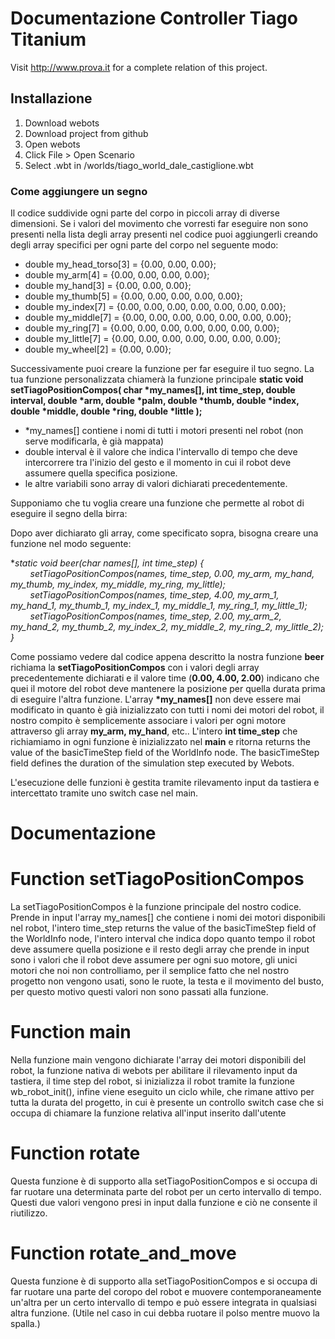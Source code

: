 # Documentazione Controller Tiago Titanium
Visit http://www.prova.it for a complete relation of this project.

## Installazione


1. Download webots
2. Download project from github
3. Open webots
4. Click File > Open Scenario
5. Select .wbt in /worlds/tiago_world_dale_castiglione.wbt

### Come aggiungere un segno


Il codice suddivide ogni parte del corpo in piccoli array di diverse dimensioni.
Se i valori del movimento che vorresti far eseguire non sono presenti nella lista degli array presenti nel codice puoi aggiungerli creando degli array specifici per ogni parte del corpo nel seguente modo:

* double my_head_torso[3] = {0.00, 0.00, 0.00};
* double my_arm[4] = {0.00, 0.00, 0.00, 0.00};
* double my_hand[3] = {0.00, 0.00, 0.00};
* double my_thumb[5] = {0.00, 0.00, 0.00, 0.00, 0.00};
* double my_index[7] = {0.00, 0.00, 0.00, 0.00, 0.00, 0.00, 0.00};
* double my_middle[7] = {0.00, 0.00, 0.00, 0.00, 0.00, 0.00, 0.00};
* double my_ring[7] = {0.00, 0.00, 0.00, 0.00, 0.00, 0.00, 0.00};
* double my_little[7] = {0.00, 0.00, 0.00, 0.00, 0.00, 0.00, 0.00};
* double my_wheel[2] = {0.00, 0.00};

Successivamente puoi creare la funzione per far eseguire il tuo segno.
La tua funzione personalizzata chiamerà la funzione principale
**static void setTiagoPositionCompos( char \*my_names[], int time_step, double interval, double \*arm, double \*palm, double \*thumb, double \*index, double \*middle, double \*ring, double \*little );**

* \*my_names[] contiene i nomi di tutti i motori presenti nel robot (non serve modificarla, è già mappata)
* double interval è il valore che indica l'intervallo di tempo che deve intercorrere tra l'inizio del gesto e il momento in cui il robot deve assumere quella specifica posizione.
* le altre variabili sono array di valori dichiarati precedentemente.

Supponiamo che tu voglia creare una funzione che permette al robot di eseguire il segno della birra:

Dopo aver dichiarato gli array, come specificato sopra, bisogna creare una funzione nel modo seguente:

**static void beer(char *names[], int time_step) {\
    &nbsp;&nbsp;&nbsp;&nbsp;&nbsp;&nbsp;&nbsp;&nbsp;setTiagoPositionCompos(names, time_step, 0.00, my_arm, my_hand, my_thumb, my_index, my_middle, my_ring, my_little);\
    &nbsp;&nbsp;&nbsp;&nbsp;&nbsp;&nbsp;&nbsp;&nbsp;setTiagoPositionCompos(names, time_step, 4.00, my_arm_1, my_hand_1, my_thumb_1, my_index_1, my_middle_1, my_ring_1, my_little_1);\
    &nbsp;&nbsp;&nbsp;&nbsp;&nbsp;&nbsp;&nbsp;&nbsp;setTiagoPositionCompos(names, time_step, 2.00, my_arm_2, my_hand_2, my_thumb_2, my_index_2, my_middle_2, my_ring_2, my_little_2);\
}**

Come possiamo vedere dal codice appena descritto la nostra funzione **beer** richiama la **setTiagoPositionCompos** con i valori degli array precedentemente dichiarati e il valore time (**0.00, 4.00, 2.00**) indicano che quei il motore del robot deve mantenere la posizione per quella durata prima di eseguire l'altra funzione. L'array **\*my_names[]** non deve essere mai modificato in quanto è già inizializzato con tutti i nomi dei motori del robot, il nostro compito è semplicemente associare i valori per ogni motore attraverso gli array **my_arm, my_hand**, etc..
L'intero **int time_step** che richiamiamo in ogni funzione è inizializzato nel **main** e ritorna  returns the value of the basicTimeStep field of the WorldInfo node. The basicTimeStep field defines the duration of the simulation step executed by Webots.

L'esecuzione delle funzioni è gestita tramite rilevamento input da tastiera e intercettato tramite uno switch case nel main.

# Documentazione

Function setTiagoPositionCompos
======================

La setTiagoPositionCompos è la funzione principale del nostro codice.
Prende in input l'array my_names[] che contiene i nomi dei motori disponibili nel robot, l'intero time_step returns the value of the basicTimeStep field of the WorldInfo node, l'intero interval che indica dopo quanto tempo il robot deve assumere quella posizione e il resto degli array che prende in input sono i valori che il robot deve assumere per ogni suo motore, gli unici motori che noi non controlliamo, per il semplice fatto che nel nostro progetto non vengono usati, sono le ruote, la testa e il movimento del busto, per questo motivo questi valori non sono passati alla funzione.

Function main
====

Nella funzione main vengono dichiarate l'array dei motori disponibili del robot, la funzione nativa di webots per abilitare il rilevamento input da tastiera, il time step del robot, si inizializza il robot tramite la funzione wb_robot_init(), infine viene eseguito un ciclo while, che rimane attivo per tutta la durata del progetto, in cui è presente un controllo switch case che si occupa di chiamare la funzione relativa all'input inserito dall'utente

Function rotate
======

Questa funzione è di supporto alla setTiagoPositionCompos e si occupa di far ruotare una determinata parte del robot per un certo intervallo di tempo. Questi due valori vengono presi in input dalla funzione e ciò ne consente il riutilizzo.

Function rotate_and_move
===============

Questa funzione è di supporto alla setTiagoPositionCompos e si occupa di far ruotare una parte del coropo del robot e muovere contemporaneamente un'altra per un certo intervallo di tempo e può essere integrata in qualsiasi altra funzione. (Utile nel caso in cui debba ruotare il polso mentre muovo la spalla.)
